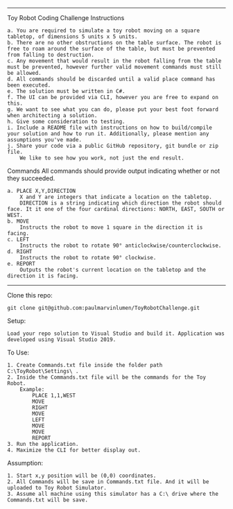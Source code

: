 ---------------------------------------------------------------------------------------------------------------------------------------------
Toy Robot Coding Challenge
Instructions

	a. You are required to simulate a toy robot moving on a square tabletop, of dimensions 5 units x 5 units.
	b. There are no other obstructions on the table surface. The robot is free to roam around the surface of the table, but must be prevented from falling to destruction.
	c. Any movement that would result in the robot falling from the table must be prevented, however further valid movement commands must still be allowed.
	d. All commands should be discarded until a valid place command has been executed.
	e. The solution must be written in C#.
	f. The UI can be provided via CLI, however you are free to expand on this.
	g. We want to see what you can do, please put your best foot forward when architecting a solution.
	h. Give some consideration to testing.
	i. Include a README file with instructions on how to build/compile your solution and how to run it. Additionally, please mention any assumptions you've made.
	j. Share your code via a public GitHub repository, git bundle or zip file.
		We like to see how you work, not just the end result.

Commands
All commands should provide output indicating whether or not they succeeded.

	a. PLACE X,Y,DIRECTION
		X and Y are integers that indicate a location on the tabletop.
		DIRECTION is a string indicating which direction the robot should face. It it one of the four cardinal directions: NORTH, EAST, SOUTH or WEST.
	b. MOVE
		Instructs the robot to move 1 square in the direction it is facing.
	c. LEFT
		Instructs the robot to rotate 90° anticlockwise/counterclockwise.
	d. RIGHT
		Instructs the robot to rotate 90° clockwise.
	e. REPORT
		Outputs the robot's current location on the tabletop and the direction it is facing.
---------------------------------------------------------------------------------------------------------------------------------------------

Clone this repo:

	git clone git@github.com:paulmarvinlumen/ToyRobotChallenge.git

Setup:

	Load your repo solution to Visual Studio and build it. Application was developed using Visual Studio 2019.


To Use:
	
	1. Create Commands.txt file inside the folder path C:\ToyRobot\Settings\ .
	2. Inside the Commands.txt file will be the commands for the Toy Robot.
		Example:
			PLACE 1,1,WEST
			MOVE
			RIGHT
			MOVE
			LEFT
			MOVE
			MOVE
			REPORT
	3. Run the application.
	4. Maximize the CLI for better display out.

Assumption:

	1. Start x,y position will be (0,0) coordinates.
	2. All Commands will be save in Commands.txt file. And it will be uploaded to Toy Robot Simulator.
	3. Assume all machine using this simulator has a C:\ drive where the Commands.txt will be save.
